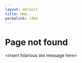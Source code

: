 ```yaml
---
layout: default
title: Hmm..
permalink: /404
---
```


# Page not found

\<insert hilarious `404` message here\>
